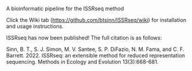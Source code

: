 A bioinformatic pipeline for the ISSRseq method

Click the Wiki tab (https://github.com/btsinn/ISSRseq/wiki) for installation and usage instructions.

ISSRseq has now been published! The full citation is as follows:

Sinn, B. T., S. J. Simon, M. V. Santee, S. P. DiFazio, N. M. Fama, and C. F. Barrett. 2022. ISSRseq: an extensible method for reduced representation sequencing. Methods in Ecology and Evolution 13(3):668-681.


